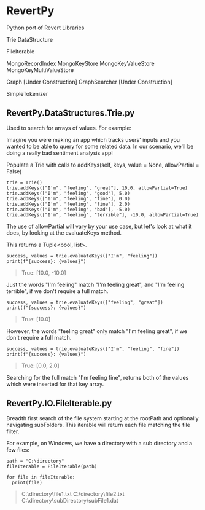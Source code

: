 # RevertPy

Python port of Revert Libraries

Trie DataStructure

FileIterable

MongoRecordIndex
MongoKeyStore 
MongoKeyValueStore
MongoKeyMultiValueStore

Graph [Under Construction]
GraphSearcher [Under Construction]

SimpleTokenizer


## RevertPy.DataStructures.Trie.py

Used to search for arrays of values.  For example:

Imagine you were making an app which tracks users' inputs and you wanted to be able to query for some related data.
In our scenario, we'll be doing a really bad sentiment analysis app!

Populate a Trie with calls to addKeys(self, keys, value = None, allowPartial = False)

```
trie = Trie()
trie.addKeys(["I'm", "feeling", "great"], 10.0, allowPartial=True)
trie.addKeys(["I'm", "feeling", "good"], 5.0)
trie.addKeys(["I'm", "feeling", "fine"], 0.0)
trie.addKeys(["I'm", "feeling", "fine"], 2.0)
trie.addKeys(["I'm", "feeling", "bad"], -5.0)
trie.addKeys(["I'm", "feeling", "terrible"], -10.0, allowPartial=True)
```

The use of allowPartial will vary by your use case, but let's look at what it does, by looking at the evaluateKeys method.

This returns a Tuple<bool, list<object>>.

```
success, values = trie.evaluateKeys(["I'm", "feeling"])
print(f"{success}: {values}")
```
> True: [10.0, -10.0]

Just the words "I'm feeling" match "I'm feeling great", and "I'm feeling terrible", if we don't require a full match. 

```
success, values = trie.evaluateKeys(["feeling", "great"])
print(f"{success}: {values}")
```
> True: [10.0]

However, the words "feeling great" only match "I'm feeling great", if we don't require a full match.

```
success, values = trie.evaluateKeys(["I'm", "feeling", "fine"])
print(f"{success}: {values}")
```
> True: [0.0, 2.0]

Searching for the full match "I'm feeling fine", returns both of the values which were inserted for that key array.

## RevertPy.IO.FileIterable.py

Breadth first search of the file system starting at the rootPath and optionally navigating subFolders.
This iterable will return each file matching the file filter.

For example, on Windows, we have a directory with a sub directory and a few files:

```
path = "C:\directory"
fileIterable = FileIterable(path)

for file in fileIterable:
  print(file)
```

> C:\directory\file1.txt
> C:\directory\file2.txt
> C:\directory\subDirectory\subFile1.dat




